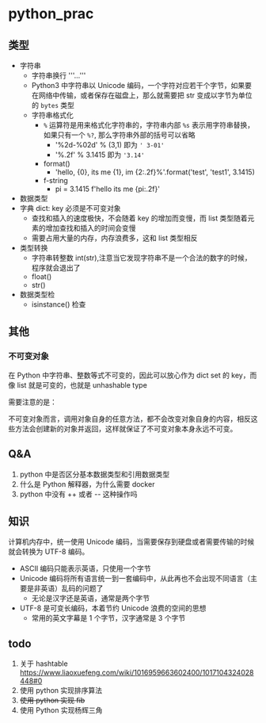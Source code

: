 # python_prac

## 类型
- 字符串
  - 字符串换行 '''...'''
  - Python3 中字符串以 Unicode 编码，一个字符对应若干个字节，如果要在网络中传输，或者保存在磁盘上，那么就需要把 str 变成以字节为单位的 `bytes` 类型
  - 字符串格式化
    - `%` 运算符是用来格式化字符串的，字符串内部 `%s` 表示用字符串替换，如果只有一个 `%?`, 那么字符串外部的括号可以省略
      - '%2d-%02d' % (3,1)   即为 `' 3-01'` 
      - '%.2f' % 3.1415 即为 `'3.14'` 
    - format()
      - 'hello, {0}, its me {1}, im {2:.2f}%'.format('test', 'test1', 3.1415)
    - f-string
      - pi = 3.1415 f'hello its me {pi:.2f}'
- 数据类型
- 字典 dict: key 必须是不可变对象
  - 查找和插入的速度极快，不会随着 key 的增加而变慢，而 list 类型随着元素的增加查找和插入的时间会变慢
  - 需要占用大量的内存，内存浪费多，这和 list 类型相反
- 类型转换
  - 字符串转整数 int(str),注意当它发现字符串不是一个合法的数字的时候，程序就会退出了
  - float()
  - str()
- 数据类型检
  - isinstance() 检查

## 其他

### 不可变对象
在 Python 中字符串、整数等式不可变的，因此可以放心作为 dict set 的 key，而像 list 就是可变的，也就是 unhashable type

需要注意的是：

不可变对象而言，调用对象自身的任意方法，都不会改变对象自身的内容，相反这些方法会创建新的对象并返回，这样就保证了不可变对象本身永远不可变。


## Q&A
1. python 中是否区分基本数据类型和引用数据类型
2. 什么是 Python 解释器，为什么需要 docker
3. python 中没有 ++ 或者 -- 这种操作吗


## 知识
计算机内存中，统一使用 Unicode 编码，当需要保存到硬盘或者需要传输的时候就会转换为 UTF-8 编码。

- ASCII 编码只能表示英语，只使用一个字节
- Unicode 编码将所有语言统一到一套编码中，从此再也不会出现不同语言（主要是非英语）乱码的问题了
  - 无论是汉字还是英语，通常是两个字节
- UTF-8 是可变长编码，本着节约 Unicode 浪费的空间的思想
  - 常用的英文字幕是 1 个字节，汉字通常是 3 个字节

## todo
1. 关于 hashtable  https://www.liaoxuefeng.com/wiki/1016959663602400/1017104324028448#0
2. 使用 python 实现排序算法
3. ~~使用 python 实现 fib~~ 
4. 使用 Python 实现杨辉三角